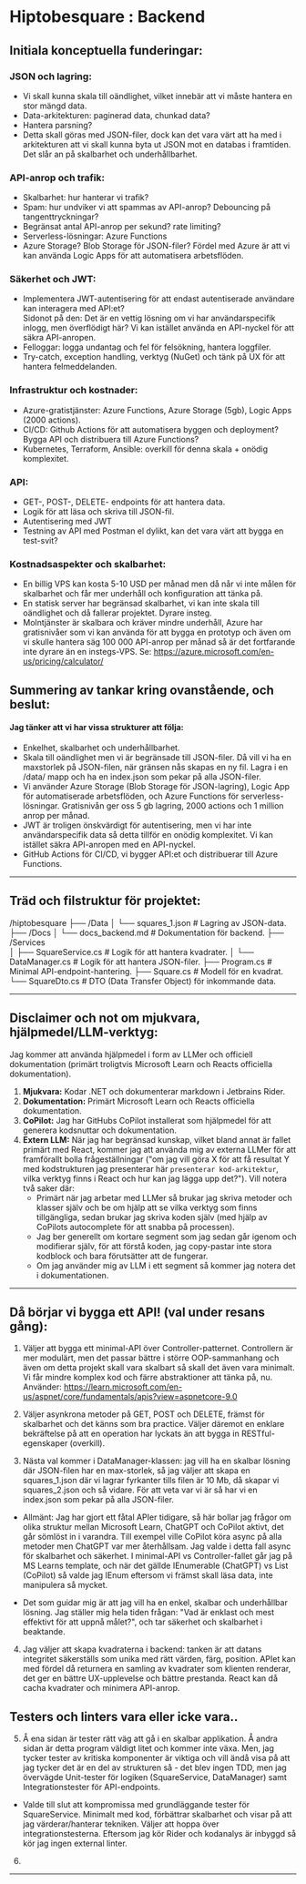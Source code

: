 ﻿# Hiptobesquare : Backend

## Initiala konceptuella funderingar:

### JSON och lagring:

- Vi skall kunna skala till oändlighet, vilket innebär att vi måste hantera en stor mängd data.
- Data-arkitekturen: paginerad data, chunkad data?
- Hantera parsning?
- Detta skall göras med JSON-filer, dock kan det vara värt att ha med i arkitekturen att vi skall kunna byta ut JSON mot en databas i framtiden. Det slår an på skalbarhet och underhållbarhet.

### API-anrop och trafik:

- Skalbarhet: hur hanterar vi trafik?
- Spam: hur undviker vi att spammas av API-anrop? Debouncing på tangenttryckningar?
- Begränsat antal API-anrop per sekund? rate limiting?
- Serverless-lösningar: Azure Functions
- Azure Storage? Blob Storage för JSON-filer? Fördel med Azure är att vi kan använda Logic Apps för att automatisera arbetsflöden.

### Säkerhet och JWT:

- Implementera JWT-autentisering för att endast autentiserade användare kan interagera med API:et?  
  Sidonot på den: Det är en vettig lösning om vi har användarspecifik inlogg, men överflödigt här? Vi kan istället använda en API-nyckel för att säkra API-anropen.
- Felloggar: logga undantag och fel för felsökning, hantera loggfiler.
- Try-catch, exception handling, verktyg (NuGet) och tänk på UX för att hantera felmeddelanden.

### Infrastruktur och kostnader:

- Azure-gratistjänster: Azure Functions, Azure Storage (5gb), Logic Apps (2000 actions).
- CI/CD: Github Actions för att automatisera byggen och deployment? Bygga API och distribuera till Azure Functions?
- Kubernetes, Terraform, Ansible: overkill för denna skala + onödig komplexitet.

### API:

- GET-, POST-, DELETE- endpoints för att hantera data.
- Logik för att läsa och skriva till JSON-fil.
- Autentisering med JWT
- Testning av API med Postman el dylikt, kan det vara värt att bygga en test-svit?

### Kostnadsaspekter och skalbarhet:

- En billig VPS kan kosta 5-10 USD per månad men då når vi inte målen för skalbarhet och får mer underhåll och konfiguration att tänka på.
- En statisk server har begränsad skalbarhet, vi kan inte skala till oändlighet och då fallerar projektet. Dyrare insteg.
- Molntjänster är skalbara och kräver mindre underhåll, Azure har gratisnivåer som vi kan använda för att bygga en prototyp och även om vi skulle hantera säg 100 000 API-anrop per månad så är det fortfarande inte dyrare än en instegs-VPS. Se: https://azure.microsoft.com/en-us/pricing/calculator/  
  
## Summering av tankar kring ovanstående, och beslut:

#### Jag tänker att vi har vissa strukturer att följa:
- Enkelhet, skalbarhet och underhållbarhet.  
- Skala till oändlighet men vi är begränsade till JSON-filer. Då vill vi ha en maxstorlek på JSON-filen, när gränsen nås skapas en ny fil. Lagra i en /data/ mapp och ha en index.json som pekar på alla JSON-filer.
- Vi använder Azure Storage (Blob Storage för JSON-lagring), Logic App för automatiserade arbetsflöden, och Azure Functions för serverless-lösningar. Gratisnivån ger oss 5 gb lagring, 2000 actions och 1 million anrop per månad.
- JWT är troligen önskvärdigt för autentisering, men vi har inte användarspecifik data så detta tillför en onödig komplexitet. Vi kan istället säkra API-anropen med en API-nyckel.
- GitHub Actions för CI/CD, vi bygger API:et och distribuerar till Azure Functions.
  
---

## Träd och filstruktur för projektet:

/hiptobesquare
├── /Data
│   └── squares_1.json      # Lagring av JSON-data.
├── /Docs
│   └── docs_backend.md     # Dokumentation för backend.
├── /Services  
│   ├── SquareService.cs    # Logik för att hantera kvadrater.
│   └── DataManager.cs      # Logik för att hantera JSON-filer.
├── Program.cs              # Minimal API-endpoint-hantering.
├── Square.cs               # Modell för en kvadrat.
└── SquareDto.cs            # DTO (Data Transfer Object) för inkommande data.

---

## Disclaimer och not om mjukvara, hjälpmedel/LLM-verktyg:

Jag kommer att använda hjälpmedel i form av LLMer och officiell dokumentation (primärt troligtvis Microsoft Learn och Reacts officiella dokumentation).

1. **Mjukvara:** Kodar .NET och dokumenterar markdown i Jetbrains Rider.
2. **Dokumentation:** Primärt Microsoft Learn och Reacts officiella dokumentation.
3. **CoPilot:** Jag har GitHubs CoPilot installerat som hjälpmedel för att generera kodsnuttar och dokumentation.
4. **Extern LLM:** När jag har begränsad kunskap, vilket bland annat är fallet primärt med React, kommer jag att använda mig av externa LLMer för att framförallt bolla frågeställningar ("om jag vill göra X för att få resultat Y med kodstrukturen jag presenterar här `presenterar kod-arkitektur`, vilka verktyg finns i React och hur kan jag lägga upp det?"). Vill notera två saker där:
    - Primärt när jag arbetar med LLMer så brukar jag skriva metoder och klasser själv och be om hjälp att se vilka verktyg som finns tillgängliga, sedan brukar jag skriva koden själv (med hjälp av CoPilots autocomplete för att snabba på processen).
    - Jag ber generellt om kortare segment som jag sedan går igenom och modifierar själv, för att förstå koden, jag copy-pastar inte stora kodblock och bara förutsätter att de fungerar.
    - Om jag använder mig av LLM i ett segment så kommer jag notera det i dokumentationen.

---

## Då börjar vi bygga ett API! (val under resans gång):

1. Väljer att bygga ett minimal-API över Controller-patternet. Controllern är mer modulärt, men det passar bättre i större OOP-sammanhang och även om detta projekt skall vara skalbart så skall det även vara minimalt. Vi får mindre komplex kod och färre abstraktioner att tänka på, nu.  
Använder: https://learn.microsoft.com/en-us/aspnet/core/fundamentals/apis?view=aspnetcore-9.0  
  
2. Väljer asynkrona metoder på GET, POST och DELETE, främst för skalbarhet och det känns som bra practice. Väljer däremot en enklare bekräftelse på att en operation har lyckats än att bygga in RESTful-egenskaper (overkill).  

3. Nästa val kommer i DataManager-klassen: jag vill ha en skalbar lösning där JSON-filen har en max-storlek, så jag väljer att skapa en squares_1.json där vi lagrar fyrkanter tills filen är 10 Mb, då skapar vi squares_2.json och så vidare. För att veta var vi är så har vi en index.json som pekar på alla JSON-filer.

- Allmänt: Jag har gjort ett fåtal APIer tidigare, så här bollar jag frågor om olika struktur mellan Microsoft Learn, ChatGPT och CoPilot aktivt, det går sömlöst in i varandra. Till exempel ville CoPilot köra async på alla metoder men ChatGPT var mer återhållsam. Jag valde i detta fall async för skalbarhet och säkerhet. I minimal-API vs Controller-fallet går jag på MS Learns template, och när det gällde IEnumerable (ChatGPT) vs List (CoPilot) så valde jag IEnum eftersom vi främst skall läsa data, inte manipulera så mycket.
  
- Det som guidar mig är att jag vill ha en enkel, skalbar och underhållbar lösning. Jag ställer mig hela tiden frågan: "Vad är enklast och mest effektivt för att uppnå målet?", och tar säkerhet och skalbarhet i beaktande.  

4. Jag väljer att skapa kvadraterna i backend: tanken är att datans integritet säkerställs som unika med rätt värden, färg, position. APIet kan med fördel då returnera en samling av kvadrater som klienten renderar, det ger en bättre UX-upplevelse och bättre prestanda. React kan då cacha kvadrater och minimera API-anrop.  

## Testers och linters vara eller icke vara..

5. Å ena sidan är tester rätt väg att gå i en skalbar applikation. Å andra sidan är detta program väldigt litet och kommer inte växa. Men, jag tycker tester av kritiska komponenter är viktiga och vill ändå visa på att jag tycker det är en del av strukturen så - det blev ingen TDD, men jag övervägde Unit-tester för logiken (SquareService, DataManager) samt Integrationstester för API-endpoints.

- Valde till slut att kompromissa med grundläggande tester för SquareService. Minimalt med kod, förbättrar skalbarhet och visar på att jag värderar/hanterar tekniken. Väljer att hoppa över integrationstesterna. Eftersom jag kör Rider och kodanalys är inbyggd så kör jag ingen external linter.

6. 

---